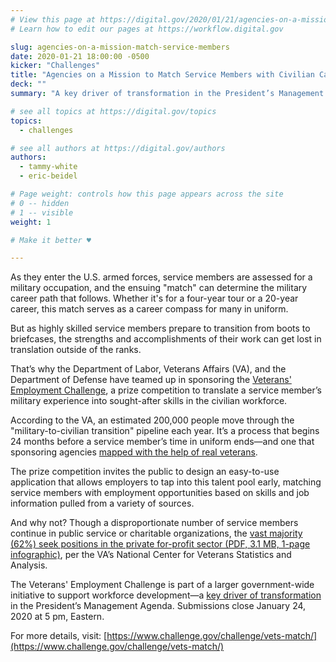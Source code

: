```yaml
---
# View this page at https://digital.gov/2020/01/21/agencies-on-a-mission-match-servic-emembers
# Learn how to edit our pages at https://workflow.digital.gov

slug: agencies-on-a-mission-match-service-members
date: 2020-01-21 18:00:00 -0500
kicker: "Challenges"
title: "Agencies on a Mission to Match Service Members with Civilian Careers"
deck: ""
summary: "A key driver of transformation in the President’s Management Agenda, the Veterans’ Employment Challenge is part of a larger government-wide initiative to support workforce development. Submissions close January 24, 2020."

# see all topics at https://digital.gov/topics
topics: 
  - challenges

# see all authors at https://digital.gov/authors
authors: 
  - tammy-white
  - eric-beidel

# Page weight: controls how this page appears across the site
# 0 -- hidden
# 1 -- visible
weight: 1

# Make it better ♥

---
```


As they enter the U.S. armed forces, service members are assessed for a military occupation, and the ensuing "match" can determine the military career path that follows. Whether it's for a four-year tour or a 20-year career, this match serves as a career compass for many in uniform.
 
But as highly skilled service members prepare to transition from boots to briefcases, the strengths and accomplishments of their work can get lost in translation outside of the ranks. 
 
That’s why the Department of Labor, Veterans Affairs (VA), and the Department of Defense have teamed up in sponsoring the [Veterans' Employment Challenge](https://www.challenge.gov/challenge/vets-match/), a prize competition to translate a service member’s military experience into sought-after skills in the civilian workforce. 
 
According to the VA, an estimated 200,000 people move through the "military-to-civilian transition" pipeline each year. It’s a process that begins 24 months before a service member’s time in uniform ends—and one that sponsoring agencies [mapped with the help of real veterans](https://www.performance.gov/mapping-cx-journey/).
 
The prize competition invites the public to design an easy-to-use application that allows employers to tap into this talent pool early, matching service members with employment opportunities based on skills and job information pulled from a variety of sources.
 
And why not? Though a disproportionate number of service members continue in public service or charitable organizations, the [vast majority (62%) seek positions in the private for-profit sector (PDF, 3.1 MB, 1-page infographic)](https://www.va.gov/vetdata/docs/Quickfacts/Veterans_Day_201916.pdf), per the VA’s National Center for Veterans Statistics and Analysis. 
 
The Veterans' Employment Challenge is part of a larger government-wide initiative to support workforce development—a [key driver of transformation](https://www.performance.gov/CAP/workforce/) in the President’s Management Agenda. Submissions close January 24, 2020 at 5 pm, Eastern. 
 
For more details, visit: [https://www.challenge.gov/challenge/vets-match/](https://www.challenge.gov/challenge/vets-match/) 
